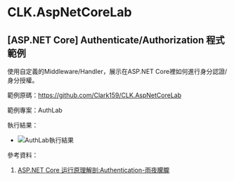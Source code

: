 # CLK.AspNetCoreLab

## [ASP.NET Core] Authenticate/Authorization 程式範例

使用自定義的Middleware/Handler，展示在ASP.NET Core裡如何進行身分認證/身分授權。

範例原碼：https://github.com/Clark159/CLK.AspNetCoreLab

範例專案：AuthLab  

執行結果：
  - ![AuthLab執行結果](https://raw.githubusercontent.com/Clark159/CLK.AspNetCoreLab/master/doc/AuthLab/%E5%9F%B7%E8%A1%8C%E7%B5%90%E6%9E%9C.png)

參考資料：
  
  1. [ASP.NET Core 运行原理解剖:Authentication-雨夜朦朧](https://www.cnblogs.com/RainingNight/p/authentication-in-asp-net-core.html)  
  

